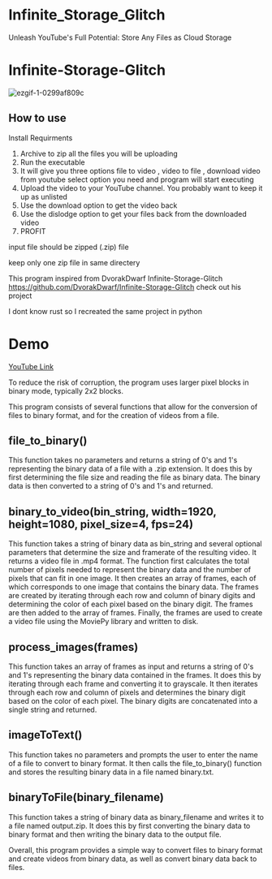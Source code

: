 # Infinite_Storage_Glitch
 Unleash YouTube's Full Potential: Store Any Files as Cloud Storage

# Infinite-Storage-Glitch
![ezgif-1-0299af809c](https://user-images.githubusercontent.com/86147453/221376499-1e7e894a-1d76-4d59-90ec-90ccf7fb6fd0.gif)

How to use
-------------
Install Requirments


1. Archive to zip all the files you will be uploading
2. Run the executable
3. It will give you three options file to video , video to file , download video from youtube select option you need and program will start executing 
4. Upload the video to your YouTube channel. You probably want to keep it up as unlisted
5. Use the download option to get the video back
6. Use the dislodge option to get your files back from the downloaded video
7. PROFIT
 

input file should be zipped (.zip) file 

keep only one zip file in same directery 



This program inspired from DvorakDwarf Infinite-Storage-Glitch 
https://github.com/DvorakDwarf/Infinite-Storage-Glitch check out his project

I dont know rust so I recreated the same project in python 

# Demo 
 [YouTube Link](https://youtu.be/wsbZO4kmXFI)

To reduce the risk of corruption, the program uses larger pixel blocks in binary mode, typically 2x2 blocks.

This program consists of several functions that allow for the conversion of files to binary format, and for the creation of videos from a file.

## file_to_binary()
This function takes no parameters and returns a string of 0's and 1's representing the binary data of a file with a .zip extension. It does this by first determining the file size and reading the file as binary data. The binary data is then converted to a string of 0's and 1's and returned.

## binary_to_video(bin_string, width=1920, height=1080, pixel_size=4, fps=24)
This function takes a string of binary data as bin_string and several optional parameters that determine the size and framerate of the resulting video. It returns a video file in .mp4 format. The function first calculates the total number of pixels needed to represent the binary data and the number of pixels that can fit in one image. It then creates an array of frames, each of which corresponds to one image that contains the binary data. The frames are created by iterating through each row and column of binary digits and determining the color of each pixel based on the binary digit. The frames are then added to the array of frames. Finally, the frames are used to create a video file using the MoviePy library and written to disk.

## process_images(frames)
This function takes an array of frames as input and returns a string of 0's and 1's representing the binary data contained in the frames. It does this by iterating through each frame and converting it to grayscale. It then iterates through each row and column of pixels and determines the binary digit based on the color of each pixel. The binary digits are concatenated into a single string and returned.

## imageToText()
This function takes no parameters and prompts the user to enter the name of a file to convert to binary format. It then calls the file_to_binary() function and stores the resulting binary data in a file named binary.txt.

## binaryToFile(binary_filename)
This function takes a string of binary data as binary_filename and writes it to a file named output.zip. It does this by first converting the binary data to binary format and then writing the binary data to the output file.

Overall, this program provides a simple way to convert files to binary format and create videos from binary data, as well as convert binary data back to files.



